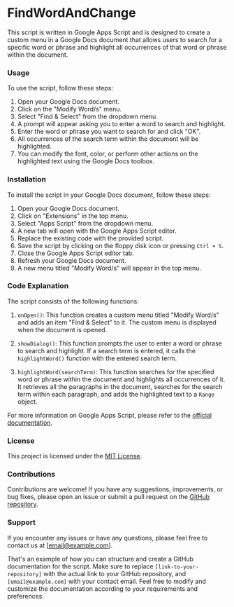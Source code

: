 # FindWordAndChange
This script is written in Google Apps Script and is designed to create a custom menu in a Google Docs document that allows users to search for a specific word or phrase and highlight all occurrences of that word or phrase within the document.

### Usage

To use the script, follow these steps:

1. Open your Google Docs document.
2. Click on the "Modify Word/s" menu.
3. Select "Find & Select" from the dropdown menu.
4. A prompt will appear asking you to enter a word to search and highlight.
5. Enter the word or phrase you want to search for and click "OK".
6. All occurrences of the search term within the document will be highlighted.
7. You can modify the font, color, or perform other actions on the highlighted text using the Google Docs toolbox.

### Installation

To install the script in your Google Docs document, follow these steps:

1. Open your Google Docs document.
2. Click on "Extensions" in the top menu.
3. Select "Apps Script" from the dropdown menu.
4. A new tab will open with the Google Apps Script editor.
5. Replace the existing code with the provided script.
6. Save the script by clicking on the floppy disk icon or pressing `Ctrl + S`.
7. Close the Google Apps Script editor tab.
8. Refresh your Google Docs document.
9. A new menu titled "Modify Word/s" will appear in the top menu.

### Code Explanation

The script consists of the following functions:

1. `onOpen()`: This function creates a custom menu titled "Modify Word/s" and adds an item "Find & Select" to it. The custom menu is displayed when the document is opened.

2. `showDialog()`: This function prompts the user to enter a word or phrase to search and highlight. If a search term is entered, it calls the `highlightWord()` function with the entered search term.

3. `highlightWord(searchTerm)`: This function searches for the specified word or phrase within the document and highlights all occurrences of it. It retrieves all the paragraphs in the document, searches for the search term within each paragraph, and adds the highlighted text to a `Range` object.

For more information on Google Apps Script, please refer to the [official documentation](https://developers.google.com/apps-script/overview).

### License

This project is licensed under the [MIT License](LICENSE).

### Contributions

Contributions are welcome! If you have any suggestions, improvements, or bug fixes, please open an issue or submit a pull request on the [GitHub repository](link-to-your-repository).

### Support

If you encounter any issues or have any questions, please feel free to contact us at [email@example.com].

That's an example of how you can structure and create a GitHub documentation for the script. Make sure to replace `[link-to-your-repository]` with the actual link to your GitHub repository, and `[email@example.com]` with your contact email. Feel free to modify and customize the documentation according to your requirements and preferences.
